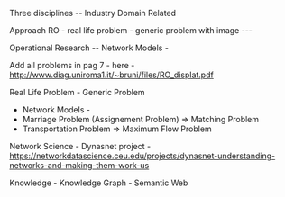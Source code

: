 
Three disciplines -- Industry Domain Related 

Approach RO - real life problem - generic problem with image ---

Operational Research -- Network Models - 

Add all problems in pag 7 - here - http://www.diag.uniroma1.it/~bruni/files/RO_displat.pdf

  Real Life Problem - Generic Problem  

* Network Models -
* Marriage Problem (Assignement Problem) => Matching Problem 
* Transportation Problem => Maximum Flow Problem 


Network Science - Dynasnet project - https://networkdatascience.ceu.edu/projects/dynasnet-understanding-networks-and-making-them-work-us

Knowledge - Knowledge Graph - Semantic Web
